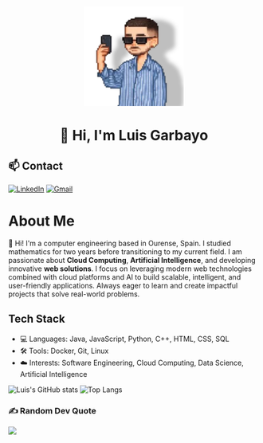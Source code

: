 <p align="center"> <img src="https://raw.githubusercontent.com/lgarbayo/lgarbayo/main/profile-pic.png" alt="Luis Garbayo" width="200"/> </p>

<h1 align="center">👋 Hi, I'm Luis Garbayo</h1>

## 📫 Contact

[![LinkedIn](https://img.shields.io/badge/LinkedIn-0A66C2?style=for-the-badge&logo=linkedin&logoColor=white)](https://www.linkedin.com/in/luis-garbayo/)
[![Gmail](https://img.shields.io/badge/Gmail-D14836?style=for-the-badge&logo=gmail&logoColor=white)](mailto:lugarbayogmail.com)

#  About Me
👋 Hi! I'm a computer engineering based in Ourense, Spain. I studied mathematics for two years before transitioning to my current field. I am passionate about **Cloud Computing**, **Artificial Intelligence**, and developing innovative **web solutions**. I focus on leveraging modern web technologies combined with cloud platforms and AI to build scalable, intelligent, and user-friendly applications. Always eager to learn and create impactful projects that solve real-world problems.

## Tech Stack
- 💻 Languages: Java, JavaScript, Python, C++, HTML, CSS, SQL
- 🛠️ Tools: Docker, Git, Linux
- ☁️ Interests: Software Engineering, Cloud Computing, Data Science, Artificial Intelligence


![Luis's GitHub stats](https://github-readme-stats.vercel.app/api?username=lgarbayo&show_icons=true&theme=dark)
![Top Langs](https://github-readme-stats.vercel.app/api/top-langs/?username=lgarbayo&layout=compact&theme=dark)

<!--[![LinkedIn](https://img.shields.io/badge/LinkedIn-%230077B5.svg?logo=linkedin&logoColor=white)](https://linkedin.com/in/luis-garbayo/) [![email](https://img.shields.io/badge/Email-D14836?logo=gmail&logoColor=white)](mailto:lugarbayo@gmail.com)-->

### ✍️ Random Dev Quote
![](https://quotes-github-readme.vercel.app/api?type=horizontal&theme=radical)
